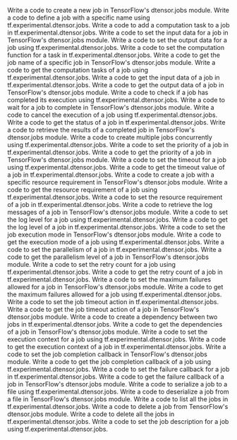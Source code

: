 Write a code to create a new job in TensorFlow's dtensor.jobs module.
Write a code to define a job with a specific name using tf.experimental.dtensor.jobs.
Write a code to add a computation task to a job in tf.experimental.dtensor.jobs.
Write a code to set the input data for a job in TensorFlow's dtensor.jobs module.
Write a code to set the output data for a job using tf.experimental.dtensor.jobs.
Write a code to set the computation function for a task in tf.experimental.dtensor.jobs.
Write a code to get the job name of a specific job in TensorFlow's dtensor.jobs module.
Write a code to get the computation tasks of a job using tf.experimental.dtensor.jobs.
Write a code to get the input data of a job in tf.experimental.dtensor.jobs.
Write a code to get the output data of a job in TensorFlow's dtensor.jobs module.
Write a code to check if a job has completed its execution using tf.experimental.dtensor.jobs.
Write a code to wait for a job to complete in TensorFlow's dtensor.jobs module.
Write a code to cancel the execution of a job using tf.experimental.dtensor.jobs.
Write a code to get the status of a job in tf.experimental.dtensor.jobs.
Write a code to retrieve the results of a completed job in TensorFlow's dtensor.jobs module.
Write a code to create multiple jobs concurrently using tf.experimental.dtensor.jobs.
Write a code to set the priority of a job in tf.experimental.dtensor.jobs.
Write a code to get the priority of a job in TensorFlow's dtensor.jobs module.
Write a code to set the timeout for a job using tf.experimental.dtensor.jobs.
Write a code to get the timeout value of a job in tf.experimental.dtensor.jobs.
Write a code to create a job with a specific resource requirement in TensorFlow's dtensor.jobs module.
Write a code to get the resource requirement of a job using tf.experimental.dtensor.jobs.
Write a code to set the resource requirement of a job in tf.experimental.dtensor.jobs.
Write a code to retrieve the log messages of a job in TensorFlow's dtensor.jobs module.
Write a code to set the log level for a job using tf.experimental.dtensor.jobs.
Write a code to get the log level of a job in tf.experimental.dtensor.jobs.
Write a code to set the job execution mode in TensorFlow's dtensor.jobs module.
Write a code to get the execution mode of a job using tf.experimental.dtensor.jobs.
Write a code to set the parallelism of a job in tf.experimental.dtensor.jobs.
Write a code to get the parallelism level of a job in TensorFlow's dtensor.jobs module.
Write a code to set the retry count for a job using tf.experimental.dtensor.jobs.
Write a code to get the retry count of a job in tf.experimental.dtensor.jobs.
Write a code to set the maximum failures allowed for a job in TensorFlow's dtensor.jobs module.
Write a code to get the maximum failures allowed for a job using tf.experimental.dtensor.jobs.
Write a code to set the job timeout action in tf.experimental.dtensor.jobs.
Write a code to get the job timeout action of a job in TensorFlow's dtensor.jobs module.
Write a code to create a dependency between two jobs in tf.experimental.dtensor.jobs.
Write a code to get the dependencies of a job in TensorFlow's dtensor.jobs module.
Write a code to set the execution context for a job using tf.experimental.dtensor.jobs.
Write a code to get the execution context of a job in tf.experimental.dtensor.jobs.
Write a code to set the job completion callback in TensorFlow's dtensor.jobs module.
Write a code to get the job completion callback of a job using tf.experimental.dtensor.jobs.
Write a code to set the failure callback for a job in tf.experimental.dtensor.jobs.
Write a code to get the failure callback of a job in TensorFlow's dtensor.jobs module.
Write a code to serialize a job to a file using tf.experimental.dtensor.jobs.
Write a code to deserialize a job from a file in TensorFlow's dtensor.jobs module.
Write a code to list all the jobs in tf.experimental.dtensor.jobs.
Write a code to delete a job from TensorFlow's dtensor.jobs module.
Write a code to delete all the jobs in tf.experimental.dtensor.jobs.
Write a code to set the job description for a job using tf.experimental.dtensor.jobs.